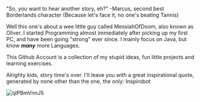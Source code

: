 "So, you want to hear another story, eh?" -Marcus, second best Borderlands character (Because let's face it, no one's beating Tannis)

Well this one's about a wee little guy called MessiahOfDoom, also known as Oliver.
I started Programming almost immediately after picking up my first PC, and have been going "strong" ever since. I mainly focus on Java, but know _**many**_ more Languages.


This Github Account is a collection of my stupid ideas, fun little projects and learning exercises.

Alrighty kids, story time's over. I'll leave you with a great inspirational quote, generated by none other than the one, the only: Inspirobot


![qlPBmVnnJ5](https://user-images.githubusercontent.com/42930041/168336827-f73b8ba4-7320-4d80-a8bb-48ea04747482.jpg)
